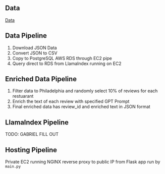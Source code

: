## Data

[Data](https://www.yelp.com/dataset/documentation/main)

## Data Pipeline

1. Download JSON Data
2. Convert JSON to CSV
3. Copy to PostgreSQL AWS RDS through EC2 pipe
4. Query direct to RDS from LlamaIndex running on EC2

## Enriched Data Pipeline

1. Filter data to Philadelphia and randomly select 10% of reviews for each restuarant
2. Enrich the text of each review with specified GPT Prompt
3. Final enriched data has review_id and enriched text in JSON format

## LlamaIndex Pipeline

TODO: GABRIEL FILL OUT

## Hosting Pipeline

Private EC2 running NGINX reverse proxy to public IP from Flask app run by `main.py`
